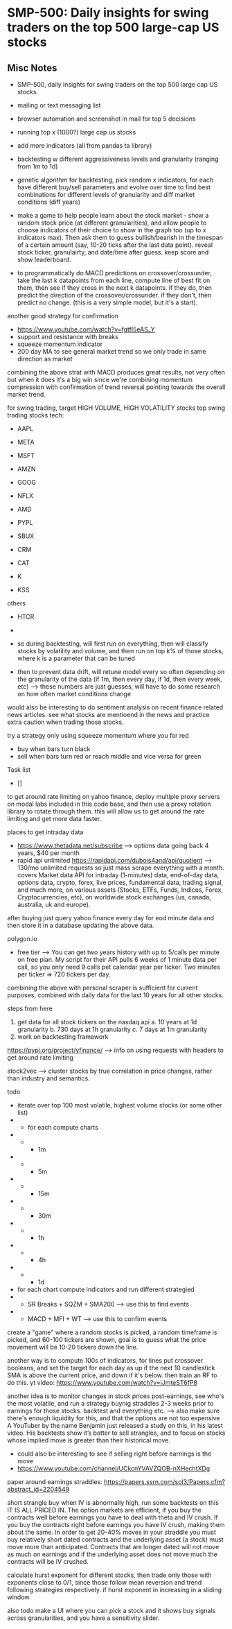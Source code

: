 # SMP-500: Daily insights for swing traders on the top 500 large-cap US stocks

## Misc Notes

- SMP-500, daily insights for swing traders on the top 500 large cap US stocks.
- mailing or text messaging list
- browser automation and screenshot in mail for top 5 decisions
- running top x (1000?) large cap us stocks
- add more indicators (all from pandas ta library)
- backtesting w different aggressiveness levels and granularity (ranging from 1m to 1d)
- genetic algorithm for backtesting, pick random x indicators, for each have different buy/sell parameters and evolve over time to find best combinations for different levels of granularity and diff market conditions (diff years)
- make a game to help people learn about the stock market - show a random stock price (at different granularities), and allow people to choose indicators of their choice to show in the graph too (up to x indicators max). Then ask them to guess bullish/bearish in the timespan of a certain amount (say, 10-20 ticks after the last data point). reveal stock ticker, granulairty, and date/time after guess. keep score and show leaderboard.

- to programmatically do MACD predictions on crossover/crossunder, take the last k datapoints from each line, compute line of best fit on them, then see if they cross in the next k datapoints. if they do, then predict the direction of the crossover/crossunder. if they don't, then predict no change. (this is a very simple model, but it's a start).

another good strategy for confirmation

- https://www.youtube.com/watch?v=fgtfI5eAS_Y
- support and resistance with breaks
- squeeze momentum indicator
- 200 day MA to see general market trend so we only trade in same direction as market

combining the above strat with MACD produces great results, not very often but when it does it's a big win since we're combining momentum compression with confirmation of trend reversal pointing towards the overall market trend.

for swing trading, target HIGH VOLUME, HIGH VOLATILITY stocks
top swing trading stocks
tech:

- AAPL
- META
- MSFT
- AMZN
- GOOG
- NFLX
- AMD
- PYPL
- SBUX
- CRM

- CAT
- K
- KSS

others

- HTCR
-

- so during backtesting, will first run on everything, then will classify stocks by volatility and volume, and then run on top k% of those stocks, where k is a parameter that can be tuned
- then to prevent data drift, will retune model every so often depending on the granularity of the data (if 1m, then every day, if 1d, then every week, etc) --> these numbers are just guesses, will have to do some research on how often market conditions change

would also be interesting to do sentiment analysis on recent finance related news articles. see what stocks are mentioend in the news and practice extra caution when trading those stocks.

try a strategy only using squeeze momentum where you for red

- buy when bars turn black
- sell when bars turn red or reach middle
  and vice versa for green

Task list

- []

to get around rate limiting on yahoo finance, deploy multiple proxy servers on modal labs included in this code base, and then use a proxy rotation library to rotate through them. this will allow us to get around the rate limiting and get more data faster.

places to get intraday data

- https://www.thetadata.net/subscribe --> options data going back 4 years, $40 per month
- rapid api unlimited https://rapidapi.com/dubois4and/api/quotient --> 130/mo unlimited requests so just mass scrape everything with a month. covers Market data API for intraday (1-minutes) data, end-of-day data, options data, crypto, forex, live prices, fundamental data, trading signal, and much more, on various assets (Stocks, ETFs, Funds, Indices, Forex, Cryptocurrencies, etc), on worldwide stock exchanges (us, canada, australia, uk and europe).

after buying just query yahoo finance every day for eod minute data and then store it in a database updating the above data.

polygon.io

- free tier --> You can get two years history with up to 5/calls per minute on free plan. My script for their API pulls 6 weeks of 1 minute data per call, so you only need 9 calls pet calendar year per ticker. Two minutes per ticker => 720 tickers per day.

combining the above with personal scraper is sufficient for current purposes, combined with daily data for the last 10 years for all other stocks.

steps from here

1. get data for all stock tickers on the nasdaq api
   a. 10 years at 1d granularity
   b. 730 days at 1h granularity
   c. 7 days at 1m granularity
2. work on backtesting framework

https://pypi.org/project/yfinance/ --> info on using requests with headers to get around rate limiting

stock2vec --> cluster stocks by true correlation in price changes, rather than industry and semantics.

todo

- iterate over top 100 most volatile, highest volume stocks (or some other list)
- - for each compute charts
- - - 1m
- - - 5m
- - - 15m
- - - 30m
- - - 1h
- - - 4h
- - - 1d
- for each chart compute indicators and run different strategied
- - SR Breaks + SQZM + SMA200 --> use this to find events
- - MACD + MFI + WT --> use this to confirm events

create a "game" where a random stocks is picked, a random timeframe is picked, and 60-100 tickers are shown, goal is to guess what the price movement will be 10-20 tickers down the line.

another way is to compute 100s of indicators, for lines put crossover booleans, and set the target for each day as up if the next 10 candlestick SMA is above the current price, and down if it's below. then train an RF to do this. yt video: https://www.youtube.com/watch?v=iJmteST6fP8

another idea is to monitor changes in stock prices post-earnings, see who's the most volatile, and run a strategy buynig straddles 2-3 weeks prior to earnings for those stocks. backtest and everything etc.
--> also make sure there's enough liquidity for this, and that the options are not too expensive
A YouTuber by the name Benjamin just released a study on this, in his latest video. His backtests show it’s better to sell strangles, and to focus on stocks whose implied move is greater than their historical move.

- could also be interesting to see if selling right before earnings is the move
- https://www.youtube.com/channel/UCkcnYVAVZQOB-nXHechtXDg

paper around earnings straddles: https://papers.ssrn.com/sol3/Papers.cfm?abstract_id=2204549

short strangle buy when IV is abnormally high, run some backtests on this
IT IS ALL PRICED IN. The option markets are efficient, if you buy the contracts well before earnings you have to deal with theta and IV crush. If you buy the contracts right before earnings you have IV crush, making them about the same. In order to get 20-40% moves in your straddle you must buy relatively short dated contracts and the underlying asset (a stock) must move more than anticipated. Contracts that are longer dated will not move as much on earnings and if the underlying asset does not move much the contracts will be IV crushed.

calculate hurst exponent for different stocks, then trade only those with exponents close to 0/1, since those follow mean reversion and trend following strategies respectively.
if hurst exponent in increasing in a sliding window.

also todo make a UI where you can pick a stock and it shows buy signals across granularities, and you have a sensitivity slider.
